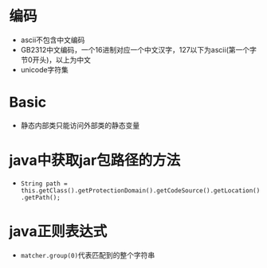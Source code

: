 # 编码
- ascii不包含中文编码
- GB2312中文编码，一个16进制对应一个中文汉字，127以下为ascii(第一个字节0开头)，以上为中文
- unicode字符集

# Basic
- 静态内部类只能访问外部类的静态变量

# java中获取jar包路径的方法
- `String path = this.getClass().getProtectionDomain().getCodeSource().getLocation().getPath();`

# java正则表达式
- `matcher.group(0)`代表匹配到的整个字符串
